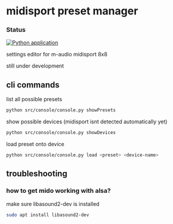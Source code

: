 # midisport preset manager

### Status

[![Python application](https://github.com/koltempleister/midisport/actions/workflows/python-app.yml/badge.svg)](https://github.com/koltempleister/midisport/actions/workflows/python-app.yml)

settings editor for m-audio midisport 8x8

still under development

## cli commands
list all possible presets
```bash
python src/console/console.py showPresets
```
show possible devices (midisport isnt detected automatically yet)
```bash
python src/console/console.py showDevices
```
load preset onto device
```bash
python src/console/console.py load <preset> <device-name>
```

## troubleshooting

### how to get mido working with alsa?

make sure libasound2-dev is installed

```bash
sudo apt install libasound2-dev
```
